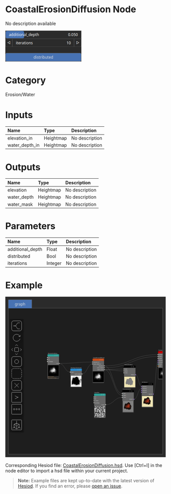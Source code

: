 
CoastalErosionDiffusion Node
============================


No description available



![img](../../images/nodes/CoastalErosionDiffusion_settings.png)


# Category


Erosion/Water
# Inputs

|Name|Type|Description|
| :--- | :--- | :--- |
|elevation_in|Heightmap|No description|
|water_depth_in|Heightmap|No description|

# Outputs

|Name|Type|Description|
| :--- | :--- | :--- |
|elevation|Heightmap|No description|
|water_depth|Heightmap|No description|
|water_mask|Heightmap|No description|

# Parameters

|Name|Type|Description|
| :--- | :--- | :--- |
|additional_depth|Float|No description|
|distributed|Bool|No description|
|iterations|Integer|No description|

# Example


![img](../../images/nodes/CoastalErosionDiffusion_hsd_example.png)

Corresponding Hesiod file: [CoastalErosionDiffusion.hsd](../../examples/CoastalErosionDiffusion.hsd). Use [Ctrl+I] in the node editor to import a hsd file within your current project. 

> **Note:** Example files are kept up-to-date with the latest version of [Hesiod](https://github.com/otto-link/Hesiod).
> If you find an error, please [open an issue](https://github.com/otto-link/Hesiod/issues).


